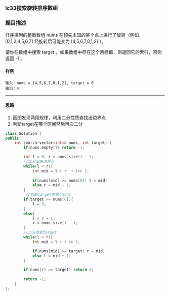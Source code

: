 ### lc33搜索旋转排序数组

### 题目描述

升序排列的整数数组 nums 在预先未知的某个点上进行了旋转（例如， [0,1,2,4,5,6,7] 经旋转后可能变为 [4,5,6,7,0,1,2] ）。

请你在数组中搜索 target ，如果数组中存在这个目标值，则返回它的索引，否则返回 -1 。

#### 样例

```
输入：nums = [4,5,6,7,0,1,2], target = 0
输出：4
```

----------

#### 思路
1. 画图发现两段规律，利用二分性质查找出边界点
2. 判断target在哪个区间然后再次二分


```c++
class Solution {
public:
    int search(vector<int>& nums, int target) {
        if(nums.empty()) return -1;

        int l = 0, r = nums.size() - 1;
        //二分出来边界点
        while(l < r){
            int mid = l + r  + 1>> 1;
   
            if(nums[mid] >= nums[0]) l = mid;
            else r = mid - 1;
        }
         //判断target在哪个区间
        if(target >= nums[0]){
            l = 0;
        }
        else{
            l = r + 1;
            r = nums.size() - 1;
        }
        //二分查到target
        while(l < r){
            int mid = l + r >> 1;

            if(nums[mid] >= target) r = mid; 
            else l = mid + 1;
        }

        if(nums[r] == target) return r;
        
        return -1;
    }
};
```